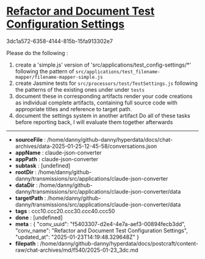 # [Refactor and Document Test Configuration Settings](https://claude.ai/chat/f5403307-d2e4-4e7a-aef3-00894fecb3dd)

3dc1a572-6358-4144-815b-15fa913302e7

Please do the following :
1. create a 'simple.js' version of 'src/applications/test_config-settings/*'  following the pattern of `src/applications/test_filename-mapper/filename-mapper-simple.js`
2. create Jasmine tests for `src/processors/test/TestSettings.js` following the patterns of the existing ones under under `tests` 
3. document these in corresponding artifacts
render your code creations as  individual complete artifacts,  containing full source code  with appropriate titles and reference to target path.
1. document the settings system in another artifact
Do all of these tasks before reporting back, I will evaluate them together afterwards

---

* **sourceFile** : /home/danny/github-danny/hyperdata/docs/chat-archives/data-2025-01-25-12-45-58/conversations.json
* **appName** : claude-json-converter
* **appPath** : claude-json-converter
* **subtask** : [undefined]
* **rootDir** : /home/danny/github-danny/transmissions/src/applications/claude-json-converter
* **dataDir** : /home/danny/github-danny/transmissions/src/applications/claude-json-converter/data
* **targetPath** : /home/danny/github-danny/transmissions/src/applications/claude-json-converter/data
* **tags** : ccc10.ccc20.ccc30.ccc40.ccc50
* **done** : [undefined]
* **meta** : {
  "conv_uuid": "f5403307-d2e4-4e7a-aef3-00894fecb3dd",
  "conv_name": "Refactor and Document Test Configuration Settings",
  "updated_at": "2025-01-23T14:19:48.329648Z"
}
* **filepath** : /home/danny/github-danny/hyperdata/docs/postcraft/content-raw/chat-archives/md/f540/2025-01-23_3dc.md